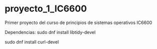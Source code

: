 # proyecto_1_IC6600
Primer proyecto del curso de principios de sistemas operativos IC6600


Dependencias:
sudo dnf install libtidy-devel

sudo dnf install curl-devel
